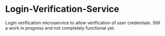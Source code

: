 # Login-Verification-Service
Login verification microservice to allow verification of user credentials. Still a work in progress and not completely functional yet.
